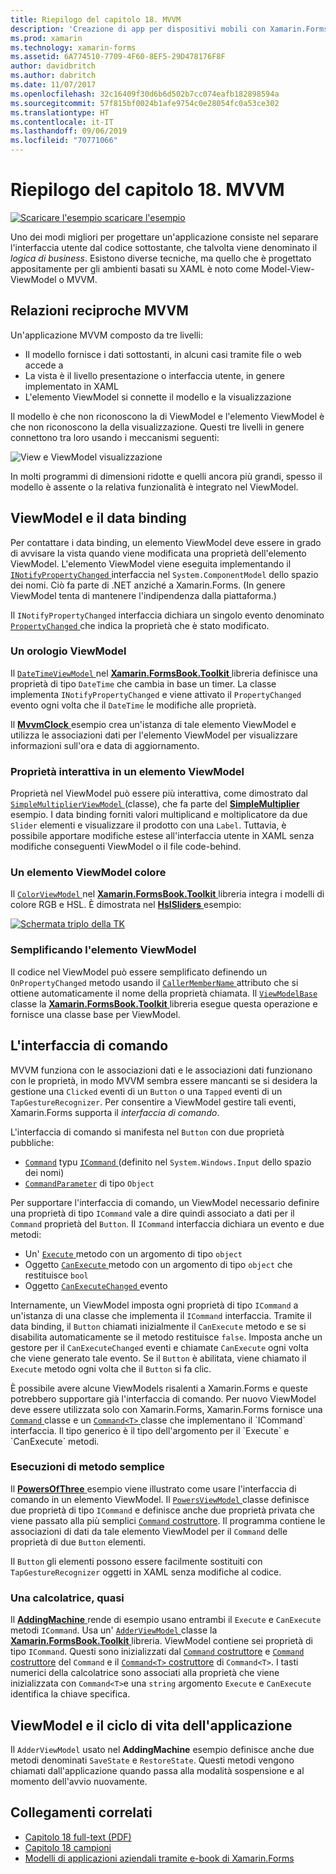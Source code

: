 ```yaml
---
title: Riepilogo del capitolo 18. MVVM
description: 'Creazione di app per dispositivi mobili con Xamarin.Forms: Riepilogo del capitolo 18. MVVM'
ms.prod: xamarin
ms.technology: xamarin-forms
ms.assetid: 6A774510-7709-4F60-8EF5-29D478176F8F
author: davidbritch
ms.author: dabritch
ms.date: 11/07/2017
ms.openlocfilehash: 32c16409f30d6b6d502b7cc074eafb182898594a
ms.sourcegitcommit: 57f815bf0024b1afe9754c0e28054fc0a53ce302
ms.translationtype: HT
ms.contentlocale: it-IT
ms.lasthandoff: 09/06/2019
ms.locfileid: "70771066"
---
```

# <a name="summary-of-chapter-18-mvvm"></a>Riepilogo del capitolo 18. MVVM

[![Scaricare l'esempio](~/media/shared/download.png) scaricare l'esempio](https://github.com/xamarin/xamarin-forms-book-samples/tree/master/Chapter18)

Uno dei modi migliori per progettare un'applicazione consiste nel separare l'interfaccia utente dal codice sottostante, che talvolta viene denominato il *logica di business*. Esistono diverse tecniche, ma quello che è progettato appositamente per gli ambienti basati su XAML è noto come Model-View-ViewModel o MVVM.

## <a name="mvvm-interrelationships"></a>Relazioni reciproche MVVM

Un'applicazione MVVM composto da tre livelli:

- Il modello fornisce i dati sottostanti, in alcuni casi tramite file o web accede a
- La vista è il livello presentazione o interfaccia utente, in genere implementato in XAML
- L'elemento ViewModel si connette il modello e la visualizzazione

Il modello è che non riconoscono la di ViewModel e l'elemento ViewModel è che non riconoscono la della visualizzazione. Questi tre livelli in genere connettono tra loro usando i meccanismi seguenti:

![View e ViewModel visualizzazione](images/ch18fg03.png "MVVM")

In molti programmi di dimensioni ridotte e quelli ancora più grandi, spesso il modello è assente o la relativa funzionalità è integrato nel ViewModel.

## <a name="viewmodels-and-data-binding"></a>ViewModel e il data binding

Per contattare i data binding, un elemento ViewModel deve essere in grado di avvisare la vista quando viene modificata una proprietà dell'elemento ViewModel. L'elemento ViewModel viene eseguita implementando il [ `INotifyPropertyChanged` ](xref:System.ComponentModel.INotifyPropertyChanged) interfaccia nel `System.ComponentModel` dello spazio dei nomi. Ciò fa parte di .NET anziché a Xamarin.Forms. (In genere ViewModel tenta di mantenere l'indipendenza dalla piattaforma.)

Il `INotifyPropertyChanged` interfaccia dichiara un singolo evento denominato [ `PropertyChanged` ](xref:System.ComponentModel.INotifyPropertyChanged) che indica la proprietà che è stato modificato.

### <a name="a-viewmodel-clock"></a>Un orologio ViewModel

Il [ `DateTimeViewModel` ](https://github.com/xamarin/xamarin-forms-book-samples/blob/master/Libraries/Xamarin.FormsBook.Toolkit/Xamarin.FormsBook.Toolkit/DateTimeViewModel.cs) nel [ **Xamarin.FormsBook.Toolkit** ](https://github.com/xamarin/xamarin-forms-book-samples/tree/master/Libraries/Xamarin.FormsBook.Toolkit/Xamarin.FormsBook.Toolkit) libreria definisce una proprietà di tipo `DateTime` che cambia in base un timer. La classe implementa `INotifyPropertyChanged` e viene attivato il `PropertyChanged` evento ogni volta che il `DateTime` le modifiche alle proprietà.

Il [ **MvvmClock** ](https://github.com/xamarin/xamarin-forms-book-samples/tree/master/Chapter18/MvvmClock) esempio crea un'istanza di tale elemento ViewModel e utilizza le associazioni dati per l'elemento ViewModel per visualizzare informazioni sull'ora e data di aggiornamento.

### <a name="interactive-properties-in-a-viewmodel"></a>Proprietà interattiva in un elemento ViewModel

Proprietà nel ViewModel può essere più interattiva, come dimostrato dal [ `SimpleMultiplierViewModel` ](https://github.com/xamarin/xamarin-forms-book-samples/blob/master/Chapter18/SimpleMultiplier/SimpleMultiplier/SimpleMultiplier/SimpleMultiplierViewModel.cs) (classe), che fa parte del [ **SimpleMultiplier** ](https://github.com/xamarin/xamarin-forms-book-samples/tree/master/Chapter18/SimpleMultiplier) esempio. I data binding forniti valori multiplicand e moltiplicatore da due `Slider` elementi e visualizzare il prodotto con una `Label`. Tuttavia, è possibile apportare modifiche estese all'interfaccia utente in XAML senza modifiche conseguenti ViewModel o il file code-behind.

### <a name="a-color-viewmodel"></a>Un elemento ViewModel colore

Il [ `ColorViewModel` ](https://github.com/xamarin/xamarin-forms-book-samples/blob/master/Libraries/Xamarin.FormsBook.Toolkit/Xamarin.FormsBook.Toolkit/ColorViewModel.cs) nel [ **Xamarin.FormsBook.Toolkit** ](https://github.com/xamarin/xamarin-forms-book-samples/tree/master/Libraries/Xamarin.FormsBook.Toolkit/Xamarin.FormsBook.Toolkit) libreria integra i modelli di colore RGB e HSL. È dimostrata nel [ **HslSliders** ](https://github.com/xamarin/xamarin-forms-book-samples/tree/master/Chapter18/HslSliders) esempio:

[![Schermata triplo della TK](images/ch18fg08-small.png "modello di colori HSL")](images/ch18fg08-large.png#lightbox "modello colori HSL")

### <a name="streamlining-the-viewmodel"></a>Semplificando l'elemento ViewModel

Il codice nel ViewModel può essere semplificato definendo un `OnPropertyChanged` metodo usando il [ `CallerMemberName` ](xref:System.Runtime.CompilerServices.CallerMemberNameAttribute) attributo che si ottiene automaticamente il nome della proprietà chiamata. Il [ `ViewModelBase` ](https://github.com/xamarin/xamarin-forms-book-samples/blob/master/Libraries/Xamarin.FormsBook.Toolkit/Xamarin.FormsBook.Toolkit/ViewModelBase.cs) classe la [ **Xamarin.FormsBook.Toolkit** ](https://github.com/xamarin/xamarin-forms-book-samples/tree/master/Libraries/Xamarin.FormsBook.Toolkit/Xamarin.FormsBook.Toolkit) libreria esegue questa operazione e fornisce una classe base per ViewModel.

## <a name="the-command-interface"></a>L'interfaccia di comando

MVVM funziona con le associazioni dati e le associazioni dati funzionano con le proprietà, in modo MVVM sembra essere mancanti se si desidera la gestione una `Clicked` eventi di un `Button` o una `Tapped` eventi di un `TapGestureRecognizer`. Per consentire a ViewModel gestire tali eventi, Xamarin.Forms supporta il *interfaccia di comando*.

L'interfaccia di comando si manifesta nel `Button` con due proprietà pubbliche:

- [`Command`](xref:Xamarin.Forms.Button.Command) typu [ `ICommand` ](xref:System.Windows.Input.ICommand) (definito nel `System.Windows.Input` dello spazio dei nomi)
- [`CommandParameter`](xref:Xamarin.Forms.Button.CommandParameter) di tipo `Object`

Per supportare l'interfaccia di comando, un ViewModel necessario definire una proprietà di tipo `ICommand` vale a dire quindi associato a dati per il `Command` proprietà del `Button`. Il `ICommand` interfaccia dichiara un evento e due metodi:

- Un' [ `Execute` ](xref:System.Windows.Input.ICommand.Execute(System.Object)) metodo con un argomento di tipo `object`
- Oggetto [ `CanExecute` ](xref:System.Windows.Input.ICommand.CanExecute(System.Object)) metodo con un argomento di tipo `object` che restituisce `bool`
- Oggetto [ `CanExecuteChanged` ](xref:System.Windows.Input.ICommand.CanExecuteChanged) evento

Internamente, un ViewModel imposta ogni proprietà di tipo `ICommand` a un'istanza di una classe che implementa il `ICommand` interfaccia. Tramite il data binding, il `Button` chiamati inizialmente il `CanExecute` metodo e se si disabilita automaticamente se il metodo restituisce `false`. Imposta anche un gestore per il `CanExecuteChanged` eventi e chiamate `CanExecute` ogni volta che viene generato tale evento. Se il `Button` è abilitata, viene chiamato il `Execute` metodo ogni volta che il `Button` si fa clic.

È possibile avere alcune ViewModels risalenti a Xamarin.Forms e queste potrebbero supportare già l'interfaccia di comando. Per nuovo ViewModel deve essere utilizzata solo con Xamarin.Forms, Xamarin.Forms fornisce una [ `Command` ](xref:Xamarin.Forms.Command) classe e un [ `Command<T>` ](xref:Xamarin.Forms.Command`1) classe che implementano il `ICommand` interfaccia. Il tipo generico è il tipo dell'argomento per il `Execute` e `CanExecute` metodi.

### <a name="simple-method-executions"></a>Esecuzioni di metodo semplice

Il [ **PowersOfThree** ](https://github.com/xamarin/xamarin-forms-book-samples/tree/master/Chapter18/PowersOfThree) esempio viene illustrato come usare l'interfaccia di comando in un elemento ViewModel. Il [ `PowersViewModel` ](https://github.com/xamarin/xamarin-forms-book-samples/blob/master/Chapter18/PowersOfThree/PowersOfThree/PowersOfThree/PowersViewModel.cs) classe definisce due proprietà di tipo `ICommand` e definisce anche due proprietà privata che viene passato alla più semplici [ `Command` costruttore](xref:Xamarin.Forms.Command.%23ctor(System.Action)). Il programma contiene le associazioni di dati da tale elemento ViewModel per il `Command` delle proprietà di due `Button` elementi.

Il `Button` gli elementi possono essere facilmente sostituiti con `TapGestureRecognizer` oggetti in XAML senza modifiche al codice.

### <a name="a-calculator-almost"></a>Una calcolatrice, quasi

Il [ **AddingMachine** ](https://github.com/xamarin/xamarin-forms-book-samples/tree/master/Chapter18/AddingMachine) rende di esempio usano entrambi il `Execute` e `CanExecute` metodi `ICommand`. Usa un' [ `AdderViewModel` ](https://github.com/xamarin/xamarin-forms-book-samples/blob/master/Libraries/Xamarin.FormsBook.Toolkit/Xamarin.FormsBook.Toolkit/AdderViewModel.cs) classe la [ **Xamarin.FormsBook.Toolkit** ](https://github.com/xamarin/xamarin-forms-book-samples/blob/master/Libraries/Xamarin.FormsBook.Toolkit/Xamarin.FormsBook.Toolkit/AdderViewModel.cs) libreria. ViewModel contiene sei proprietà di tipo `ICommand`. Questi sono inizializzati dal [ `Command` costruttore](xref:Xamarin.Forms.Command.%23ctor(System.Action)) e [ `Command` costruttore](xref:Xamarin.Forms.Command.%23ctor(System.Action,System.Func{System.Boolean})) del `Command` e il [ `Command<T>` costruttore](https://docs.microsoft.com/dotnet/api/xamarin.forms.command.-ctor?view=xamarin-forms#Xamarin_Forms_Command__ctor_System_Action_System_Object__System_Func_System_Object_System_Boolean__) di `Command<T>`. I tasti numerici della calcolatrice sono associati alla proprietà che viene inizializzata con `Command<T>`e una `string` argomento `Execute` e `CanExecute` identifica la chiave specifica.

## <a name="viewmodels-and-the-application-lifecycle"></a>ViewModel e il ciclo di vita dell'applicazione

Il `AdderViewModel` usato nel **AddingMachine** esempio definisce anche due metodi denominati `SaveState` e `RestoreState`. Questi metodi vengono chiamati dall'applicazione quando passa alla modalità sospensione e al momento dell'avvio nuovamente.

## <a name="related-links"></a>Collegamenti correlati

- [Capitolo 18 full-text (PDF)](https://download.xamarin.com/developer/xamarin-forms-book/XamarinFormsBook-Ch18-Apr2016.pdf)
- [Capitolo 18 campioni](https://github.com/xamarin/xamarin-forms-book-samples/tree/master/Chapter18)
- [Modelli di applicazioni aziendali tramite e-book di Xamarin.Forms](~/xamarin-forms/enterprise-application-patterns/index.md)
